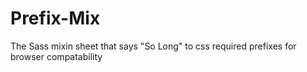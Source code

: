 # Prefix-Mix
The Sass mixin sheet that says "So Long" to css required prefixes for browser compatability
